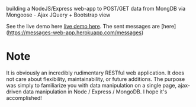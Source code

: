 building a NodeJS/Express web-app to POST/GET data from MongDB via Mongoose - Ajax JQuery + Bootstrap view

See the live demo here [live demo here](https://messages-web-app.herokuapp.com).
The sent messages are [here] (https://messages-web-app.herokuapp.com/messages)

# Note
It is obviously an incredibly rudimentary RESTful web application. 
It does not care about flexibility, maintainability, or future additions. The purpose 
was simply to familiarize you with data manipulation on a single page, ajax-driven data manipulation in Node / Express / MongoDB. I hope it's accomplished!
